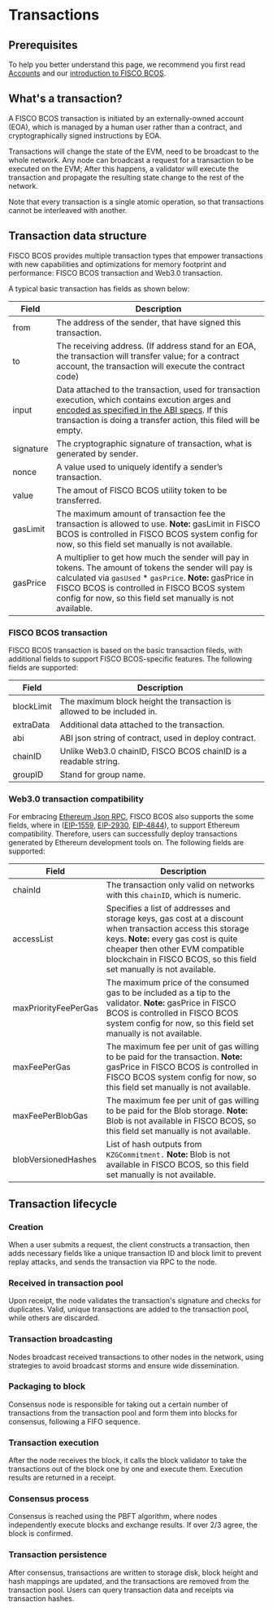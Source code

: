 # Transactions

## Prerequisites

To help you better understand this page, we recommend you first read [Accounts](./accounts.md) and our [introduction to FISCO BCOS](https://docs.potos.hk/en/latest/concepts/index.html#what-is-fisco-bcos).

## What's a transaction?

A FISCO BCOS transaction is initiated by an externally-owned account (EOA), which is managed by a human user rather than a contract, and cryptographically signed instructions by EOA.

Transactions will change the state of the EVM, need to be broadcast to the whole network. Any node can broadcast a request for a transaction to be executed on the EVM; After this happens, a validator will execute the transaction and propagate the resulting state change to the rest of the network.

Note that every transaction is a single atomic operation, so that transactions cannot be interleaved with another.

## Transaction data structure

FISCO BCOS provides multiple transaction types that empower transactions with new capabilities and optimizations for memory footprint and performance: FISCO BCOS transaction and Web3.0 transaction.

A typical basic transaction has fields as shown below:

| Field     | Description                                                                                                                                                                                                                                                                                                        |
|-----------|--------------------------------------------------------------------------------------------------------------------------------------------------------------------------------------------------------------------------------------------------------------------------------------------------------------------|
| from      | The address of the sender, that have signed this transaction.                                                                                                                                                                                                                                                      |
| to        | The receiving address. (If address stand for an EOA, the transaction will transfer value; for a contract account, the transaction will execute the contract code)                                                                                                                                                  |
| input     | Data attached to the transaction, used for transaction execution, which contains excution arges and [encoded as specified in the ABI specs](https://docs.soliditylang.org/en/latest/abi-spec.html#formal-specification-of-the-encoding). If this transaction is doing a transfer action, this filed will be empty. |
| signature | The cryptographic signature of transaction, what is generated by sender.                                                                                                                                                                                                                                           |
| nonce     | A value used to uniquely identify a sender’s transaction.                                                                                                                                                                                                                                                          |
| value     | The amout of FISCO BCOS utility token to be transferred.                                                                                                                                                                                                                                                                |
| gasLimit  | The maximum amount of transaction fee the transaction is allowed to use. **Note:** gasLimit in FISCO BCOS is controlled in FISCO BCOS system config for now, so this field set manually is not available.                                                                                                                    |
| gasPrice  | A multiplier to get how much the sender will pay in tokens. The amount of tokens the sender will pay is calculated via `gasUsed` * `gasPrice`. **Note:** gasPrice in FISCO BCOS is controlled in FISCO BCOS system config for now, so this field set manually is not available.                                              |

### FISCO BCOS transaction

FISCO BCOS transaction is based on the basic transaction fileds, with additional fields to support FISCO BCOS-specific features. The following fields are supported:

| Field      | Description                                                  |
| ---------- | ------------------------------------------------------------ |
| blockLimit | The maximum block height the transaction is allowed to be included in. |
| extraData  | Additional data attached to the transaction.                 |
| abi        | ABI json string of contract, used in deploy contract.        |
| chainID    | Unlike Web3.0 chainID, FISCO BCOS chainID is a readable string.     |
| groupID    | Stand for group name.                                        |

### Web3.0 transaction compatibility

For embracing [Ethereum Json RPC](https://ethereum.org/en/developers/docs/apis/json-rpc/#json-rpc-methods), FISCO BCOS also supports the some fields, where in ([EIP-1559](https://eips.ethereum.org/EIPS/eip-1559), [EIP-2930](https://eips.ethereum.org/EIPS/eip-2930), [EIP-4844](https://eips.ethereum.org/EIPS/eip-4844)), to support Ethereum compatibility. Therefore, users can successfully deploy transactions generated by Ethereum development tools on. The following fields are supported:

| Field                | Description                                                  |
| -------------------- | ------------------------------------------------------------ |
| chainId              | The transaction only valid on networks with this `chainID`, which is numeric. |
| accessList           | Specifies a list of addresses and storage keys, gas cost at a discount when transaction access this storage keys. **Note:** every gas cost is quite cheaper then other EVM compatible blockchain in FISCO BCOS, so this field set manually is not available. |
| maxPriorityFeePerGas | The maximum price of the consumed gas to be included as a tip to the validator.  **Note:** gasPrice in FISCO BCOS is controlled in FISCO BCOS system config for now, so this field set manually is not available. |
| maxFeePerGas         | The maximum fee per unit of gas willing to be paid for the transaction.  **Note:** gasPrice in FISCO BCOS is controlled in FISCO BCOS system config for now, so this field set manually is not available. |
| maxFeePerBlobGas     | The maximum fee per unit of gas willing to be paid for the Blob storage.  **Note:** Blob is not available in FISCO BCOS, so this field set manually is not available. |
| blobVersionedHashes  | List of hash outputs from `KZGCommitment.`  **Note:** Blob is not available in FISCO BCOS, so this field set manually is not available. |

## Transaction lifecycle

### Creation

When a user submits a request, the client constructs a transaction, then adds necessary fields like a unique transaction ID and block limit to prevent replay attacks, and sends the transaction via RPC to the node.

### Received in transaction pool

Upon receipt, the node validates the transaction's signature and checks for duplicates. Valid, unique transactions are added to the transaction pool, while others are discarded.

### Transaction broadcasting

Nodes broadcast received transactions to other nodes in the network, using strategies to avoid broadcast storms and ensure wide dissemination.

### Packaging to block

Consensus node is responsible for taking out a certain number of transactions from the transaction pool and form them into blocks for consensus, following a FIFO sequence.

### Transaction execution

After the node receives the block, it calls the block validator to take the transactions out of the block one by one and execute them. Execution results are returned in a receipt.

### Consensus process

Consensus is reached using the PBFT algorithm, where nodes independently execute blocks and exchange results. If over 2/3 agree, the block is confirmed.

### Transaction persistence

After consensus, transactions are written to storage disk, block height and hash mappings are updated, and the transactions are removed from the transaction pool. Users can query transaction data and receipts via transaction hashes.
